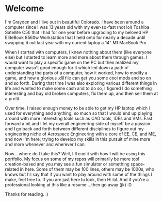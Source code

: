 # Welcome

I'm Grayden and I live out in beautiful Colorado. I have been around a computer since I was 13 years old with my ever-so-fast (not lol) Toshiba Satellite C50 that I had for one year before upgrading to my beloved HP EliteBook 8560w Workstation that I held onto for nearly a decade until swapping it out last year with my current laptop a 14" M1 MacBook Pro. 

When I started with computers, I knew nothing about them (like everyone else) but I started to learn more and more about them through games. I would want to play a specific game on the PC but then realized my computer wasn't good enough for it which led down a path of understanding the parts of a computer, how it worked, how to modify a game, and how a glorious .dll file can get you some cool mods and so on and so forth. During that time I was also exploring various different things in life and wanted to make some cash and to do so, I figured I do something interesting and buy old broken computers, fix them up, and then sell them at a profit. 

Over time, I raised enough money to be able to get my HP laptop which I used for everything and anything; so much so that I would end up playing around with more interesting tools such as CAD tools, IDEs and VMs. Fast forward a bit and I let my overall engineering side of myself be a passion and I go back and forth between different disciplines to figure out my engineering niche of Aerospace Engineering with a core of EE, CE, and ME, and now I'm here; trying to develop my skills in this pursuit of mine more and more whenever and wherever I can.

Now....where do I take this? Well, I'll end it with how I will be using this portfolio. My focus on some of my repos will primarily be more tool creation-based and you may see a fun simulator or something space-related in here. Some of them may be 100 lines, others may be 1000s, who knows but I'll say that if you want to play around with some of the things I make, feel free to. If you are just here to look, then Hi lol. And if you're a professional looking at this like a resume....then go away (jk) :D

Thanks for reading. :)
